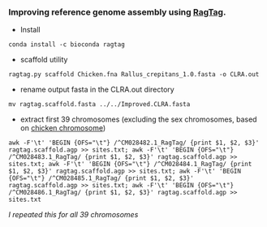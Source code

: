 ### Improving reference genome assembly using [RagTag](https://github.com/malonge/RagTag).

- Install
```
conda install -c bioconda ragtag
```
- scaffold utility 
```
ragtag.py scaffold Chicken.fna Rallus_crepitans_1.0.fasta -o CLRA.out
```
- rename output fasta in the CLRA.out directory
```
mv ragtag.scaffold.fasta ../../Improved.CLRA.fasta
```
- extract first 39 chromosomes (excluding the sex chromosomes, based on [chicken chromosome](https://www.ncbi.nlm.nih.gov/datasets/genome/GCF_016699485.2/))
```
awk -F'\t' 'BEGIN {OFS="\t"} /^CM028482.1_RagTag/ {print $1, $2, $3}' ragtag.scaffold.agp >> sites.txt; awk -F'\t' 'BEGIN {OFS="\t"} /^CM028483.1_RagTag/ {print $1, $2, $3}' ragtag.scaffold.agp >> sites.txt; awk -F'\t' 'BEGIN {OFS="\t"} /^CM028484.1_RagTag/ {print $1, $2, $3}' ragtag.scaffold.agp >> sites.txt; awk -F'\t' 'BEGIN {OFS="\t"} /^CM028485.1_RagTag/ {print $1, $2, $3}' ragtag.scaffold.agp >> sites.txt; awk -F'\t' 'BEGIN {OFS="\t"} /^CM028486.1_RagTag/ {print $1, $2, $3}' ragtag.scaffold.agp >> sites.txt
```
 *I repeated this for all 39 chromosomes*
